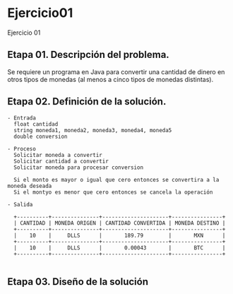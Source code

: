 # Ejercicio01
Ejercicio 01

## Etapa 01. Descripción del problema.
Se requiere un programa en Java para convertir una cantidad de dinero en otros tipos de monedas (al menos a cinco tipos de monedas distintas).

## Etapa 02.  Definición de la solución.

~~~
- Entrada
  float cantidad
  string moneda1, moneda2, moneda3, moneda4, moneda5
  double conversion
  
- Proceso
  Solicitar moneda a convertir
  Solicitar cantidad a convertir
  Solicitar moneda para procesar conversion
  
  Si el monto es mayor o igual que cero entonces se convertira a la moneda deseada
  Si el montyo es menor que cero entonces se cancela la operación

- Salida
  
  +----------+---------------+---------------------+----------------+
  | CANTIDAD | MONEDA ORIGEN | CANTIDAD CONVERTIDA | MONEDA DESTINO |
  +----------+---------------+---------------------+----------------+
  |    10    |     DLLS      |       189.79        |       MXN      |
  +----------+---------------+---------------------+----------------+
  |    10    |     DLLS      |       0.00043       |       BTC      |
  +----------+---------------+---------------------+----------------+
  
  ~~~
  
  ## Etapa 03. Diseño de la solución
